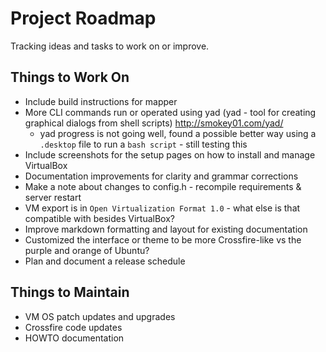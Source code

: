 # Project Roadmap

Tracking ideas and tasks to work on or improve.

## Things to Work On

 * Include build instructions for mapper
 * More CLI commands run or operated using yad (yad - tool for creating graphical dialogs from shell scripts) <http://smokey01.com/yad/>
   * yad progress is not going well, found a possible better way using a `.desktop` file to run a `bash script` - still testing this
 * Include screenshots for the setup pages on how to install and manage VirtualBox
 * Documentation improvements for clarity and grammar corrections
 * Make a note about changes to config.h - recompile requirements & server restart
 * VM export is in `Open Virtualization Format 1.0` - what else is that compatible with besides VirtualBox?
 * Improve markdown formatting and layout for existing documentation
 * Customized the interface or theme to be more Crossfire-like vs the purple and orange of Ubuntu?
 * Plan and document a release schedule

## Things to Maintain

 * VM OS patch updates and upgrades
 * Crossfire code updates
 * HOWTO documentation

